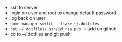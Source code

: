 - ssh to server
- login on user and root to change default password
- log back on user
- `home-manager switch --flake ~/.dotfiles`
- `cat ~/.dotfiles/.ssh/id_rsa.pub` -> add on github
- cd to ~/.dotfiles and git push
